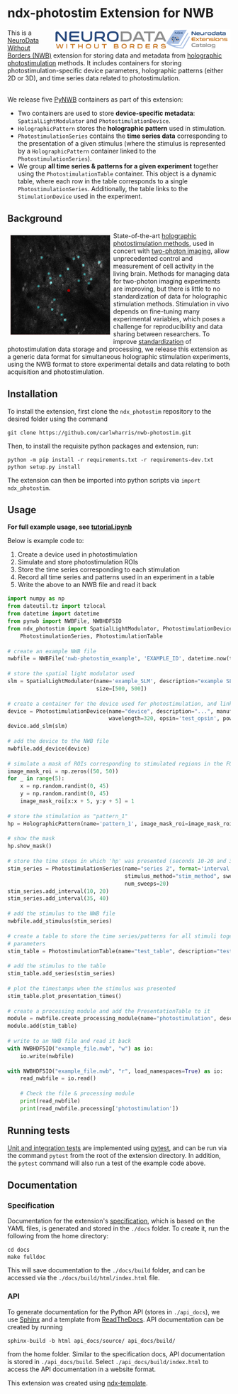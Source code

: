 # ndx-photostim Extension for NWB

<div style="display:inline">
<img src="./docs/images/ext.png" height="50em" style="margin: 0em 0em 0em 0em;" align="right">
<img src="./docs/images/nwb.png" height="50em" style="margin: 0em 0em 0em 0em; " align="right">
This is a <a href="https://www.nwb.org/">NeuroData Without Borders (NWB)</a> extension for storing data and metadata from <a href="https://www.nature.com/articles/nmeth.3217">holographic photostimulation</a>
methods. It includes containers for storing photostimulation-specific device parameters, holographic patterns 
(either 2D or 3D), and time series data related to photostimulation.
</div>

<br>We release five <a href="https://pynwb.readthedocs.io/en/stable/">PyNWB</a> containers as part of this extension:

* Two containers are used to store **device-specific metadata**: `SpatialLightModulator` and `PhotostimulationDevice`.
* `HolographicPattern` stores the **holographic pattern** used in stimulation.
* `PhotostimulationSeries` contains the **time series data** corresponding to the presentation of a given stimulus (where the stimulus is represented by a `HolographicPattern` container linked to the `PhotostimulationSeries`).
* We group **all time series & patterns for a given experiment** together using the `PhotostimulationTable` container. This object is a dynamic table, where each row in the table corresponds to a single `PhotostimulationSeries`. Additionally, the table links to the `StimulationDevice` used in the experiment.


## Background

<img src="./docs/images/Cap1.PNG" width="225em" align="left" style=" margin:0.5em 0.5em 0.5em 0.5em;">
State-of-the-art <a href="https://www.nature.com/articles/s41467-017-01031-3">holographic photostimulation methods</a>, used in concert with <a href="https://www.nature.com/articles/nmeth818">two-photon imaging</a>, 
allow unprecedented 
control and measurement of cell activity in the living brain. Methods for managing data for two-photon imaging 
experiments are improving, but there is little to no standardization of data for holographic stimulation methods. 
Stimulation in vivo depends on fine-tuning many experimental variables, which poses a challenge for reproducibility 
and data sharing between researchers. To improve <a href="https://www.sciencedirect.com/science/article/pii/S0896627321009557">standardization</a> of photostimulation data storage and processing, 
we release this extension as a generic data format for simultaneous holographic stimulation experiments, 
using the NWB format to store experimental details and data relating to both acquisition 
and photostimulation.

## Installation

To install the extension, first clone the `ndx_photostim` repository to the desired folder using the command
```angular2svg
git clone https://github.com/carlwharris/nwb-photostim.git
```
Then, to install the requisite python packages and extension, run:
```angular2svg
python -m pip install -r requirements.txt -r requirements-dev.txt
python setup.py install
```
The extension can then be imported into python scripts via `import ndx_photostim`.

## Usage

**For full example usage, see [tutorial.ipynb](./tutorial.ipynb)**

Below is example code to:
1. Create a device used in photostimulation
2. Simulate and store photostimulation ROIs
3. Store the time series corresponding to each stimulation
4. Record all time series and patterns used in an experiment in a table
5. Write the above to an NWB file and read it back


```python
import numpy as np
from dateutil.tz import tzlocal
from datetime import datetime
from pynwb import NWBFile, NWBHDF5IO
from ndx_photostim import SpatialLightModulator, PhotostimulationDevice, HolographicPattern, \
    PhotostimulationSeries, PhotostimulationTable

# create an example NWB file
nwbfile = NWBFile('nwb-photostim_example', 'EXAMPLE_ID', datetime.now(tzlocal()))

# store the spatial light modulator used
slm = SpatialLightModulator(name='example_SLM', description="example SLM", manufacturer="SLM manufacturer",
                            size=[500, 500])

# create a container for the device used for photostimulation, and link the SLM to it
device = PhotostimulationDevice(name="device", description="...", manufacturer="manufacturer", type="LED",
                                wavelength=320, opsin='test_opsin', power=10, peak_pulse_energy=20, pulse_rate=5)
device.add_slm(slm)

# add the device to the NWB file
nwbfile.add_device(device)

# simulate a mask of ROIs corresponding to stimulated regions in the FOV (5 ROIs on a 50x50 pixel image)
image_mask_roi = np.zeros((50, 50))
for _ in range(5):
    x = np.random.randint(0, 45)
    y = np.random.randint(0, 45)
    image_mask_roi[x:x + 5, y:y + 5] = 1

# store the stimulation as "pattern_1"
hp = HolographicPattern(name='pattern_1', image_mask_roi=image_mask_roi)

# show the mask
hp.show_mask()

# store the time steps in which 'hp' was presented (seconds 10-20 and 35-40)
stim_series = PhotostimulationSeries(name="series 2", format='interval', pattern=hp,
                                     stimulus_method="stim_method", sweep_pattern="...", time_per_sweep=10,
                                     num_sweeps=20)
stim_series.add_interval(10, 20)
stim_series.add_interval(35, 40)

# add the stimulus to the NWB file
nwbfile.add_stimulus(stim_series)

# create a table to store the time series/patterns for all stimuli together, along with experiment-specific
# parameters
stim_table = PhotostimulationTable(name="test_table", description="test_description", device=device)

# add the stimulus to the table
stim_table.add_series(stim_series)

# plot the timestamps when the stimulus was presented
stim_table.plot_presentation_times()

# create a processing module and add the PresentationTable to it
module = nwbfile.create_processing_module(name="photostimulation", description="example photostimulation table")
module.add(stim_table)

# write to an NWB file and read it back
with NWBHDF5IO("example_file.nwb", "w") as io:
    io.write(nwbfile)

with NWBHDF5IO("example_file.nwb", "r", load_namespaces=True) as io:
    read_nwbfile = io.read()

    # Check the file & processing module
    print(read_nwbfile)
    print(read_nwbfile.processing['photostimulation'])
```
## Running tests

<a href="https://pynwb.readthedocs.io/en/stable/software_process.html#continuous-integration">Unit and integration
tests</a> are implemented using <a href="https://docs.pytest.org/en/7.2.x/">pytest</a>, and can be run via the command 
`pytest` from the root of the extension directory. In addition, the
`pytest` command will also run a test of the example code above.

## Documentation

### Specification


Documentation for the extension's <a href="https://schema-language.readthedocs.io/en/latest/">specification</a>, which is based on the YAML files, is generated and stored in
the `./docs` folder. To create it, run the following from the home directory:
```angular2svg
cd docs
make fulldoc
```
This will save documentation to the `./docs/build` folder, and can be accessed via the 
`./docs/build/html/index.html` file.

### API

To generate documentation for the Python API (stores in `./api_docs`), we use <a href="https://www.sphinx-doc.org/en/master/">Sphinx</a> 
and a template from <a href="https://readthedocs.org/">ReadTheDocs</a>. API documentation can
be created by running 
```angular2svg
sphinx-build -b html api_docs/source/ api_docs/build/
```
from the home folder. Similar to the specification docs, API documentation is stored in `./api_docs/build`. Select 
`./api_docs/build/index.html` to access the API documentation in a website format.



This extension was created using [ndx-template](https://github.com/nwb-extensions/ndx-template).

